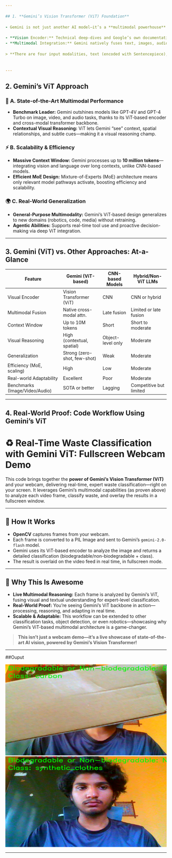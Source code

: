 ```yaml
---

## 1. **Gemini’s Vision Transformer (ViT) Foundation**

- Gemini is not just another AI model—it’s a **multimodal powerhouse** built on the Transformer paradigm, leveraging the **Vision Transformer (ViT)** at its visual core.

- **Vision Encoder:** Technical deep-dives and Google’s own documentation confirm Gemini employs a ViT-style encoder for images. This means images are processed not with old-school CNNs, but with a transformer that sees the *big picture*—literally!
- **Multimodal Integration:** Gemini natively fuses text, images, audio, and video via cross-modal attention layers, enabling it to understand and reason across all forms of data.

> **There are four input modalities, text (encoded with Sentencepiece), images (ViT), video (multiple image frames), and audio (Universal Speech Model features @16kHz).**  


---
```


## 2. **Gemini’s ViT Approach**

### 🌟 **A. State-of-the-Art Multimodal Performance**
- **Benchmark Leader:** Gemini outshines models like GPT-4V and GPT-4 Turbo on image, video, and audio tasks, thanks to its ViT-based encoder and cross-modal transformer backbone.
- **Contextual Visual Reasoning:** ViT lets Gemini “see” context, spatial relationships, and subtle cues—making it a visual reasoning champ.

### ⚡ **B. Scalability & Efficiency**
- **Massive Context Window:** Gemini processes up to **10 million tokens**—integrating vision and language over long contexts, unlike CNN-based models.
- **Efficient MoE Design:** Mixture-of-Experts (MoE) architecture means only relevant model pathways activate, boosting efficiency and scalability.

### 🌍 **C. Real-World Generalization**
- **General-Purpose Multimodality:** Gemini’s ViT-based design generalizes to new domains (robotics, code, media) without retraining.
- **Agentic Abilities:** Supports real-time tool use and proactive decision-making via deep ViT integration.

---

## 3. **Gemini (ViT) vs. Other Approaches: At-a-Glance**

| Feature                        | Gemini (ViT-based)      | CNN-based Models      | Hybrid/Non-ViT LLMs      |
|-------------------------------|-------------------------|----------------------|--------------------------|
| Visual Encoder                | Vision Transformer (ViT)| CNN                  | CNN or hybrid            |
| Multimodal Fusion             | Native cross-modal attn.| Late fusion          | Limited or late fusion   |
| Context Window                | Up to 10M tokens        | Short                | Short to moderate        |
| Visual Reasoning              | High (contextual, spatial)| Object-level only  | Moderate                 |
| Generalization                | Strong (zero-shot, few-shot)| Weak             | Moderate                 |
| Efficiency (MoE, scaling)     | High                    | Low                  | Moderate                 |
| Real-world Adaptability       | Excellent               | Poor                 | Moderate                 |
| Benchmarks (Image/Video/Audio)| SOTA or better          | Lagging              | Competitive but limited  |

---

## 4. **Real-World Proof: Code Workflow Using Gemini’s ViT**

# ♻️ Real-Time Waste Classification with Gemini ViT: Fullscreen Webcam Demo

This code brings together the **power of Gemini’s Vision Transformer (ViT)** and your webcam, delivering real-time, expert waste classification—right on your screen. It leverages Gemini’s multimodal capabilities (as proven above) to analyze each video frame, classify waste, and overlay the results in a fullscreen window.

---

## 🚦 How It Works

- **OpenCV** captures frames from your webcam.
- Each frame is converted to a PIL Image and sent to Gemini’s `gemini-2.0-flash` model.
- Gemini uses its ViT-based encoder to analyze the image and returns a detailed classification (biodegradable/non-biodegradable + class).
- The result is overlaid on the video feed in real time, in fullscreen mode.

---

## 🌟 Why This Is Awesome

- **Live Multimodal Reasoning:** Each frame is analyzed by Gemini’s ViT, fusing visual and textual understanding for expert-level classification.
- **Real-World Proof:** You’re seeing Gemini’s ViT backbone in action—processing, reasoning, and adapting in real time.
- **Scalable & Adaptable:** This workflow can be extended to other classification tasks, object detection, or even robotics—showcasing why Gemini’s ViT-based multimodal architecture is a game-changer.

> **This isn’t just a webcam demo—it’s a live showcase of state-of-the-art AI vision, powered by Gemini’s Vision Transformer!**

---

##Ouput

![Output_1](output1.png)
![Output_2](output2.png)

---



